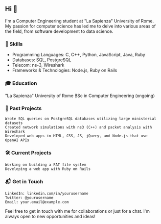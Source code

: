 ## Hi 👋

I'm a Computer Engineering student at "La Sapienza" University of Rome. My passion for computer science has led me to delve into various areas of the field, from software development to data science.

### 🚀 Skills

 - Programming Languages: C, C++, Python, JavaScript, Java, Ruby
 - Databases: SQL, PostgreSQL
 - Telecom: ns-3, Wireshark
 - Frameworks & Technologies: Node.js, Ruby on Rails

### 🎓 Education

"La Sapienza" University of Rome
BSc in Computer Engineering (ongoing)

### 💼 Past Projects

    Wrote SQL queries on PostgreSQL databases utilizing large ministerial datasets
    Created network simulations with ns3 (C++) and packet analysis with Wireshark
    Developed web apps in HTML, CSS, JS, jQuery, and Node.js that use OpenAI APIs

### 🛠 Current Projects

    Working on building a FAT file system
    Developing a web app with Ruby on Rails

### 📬 Get in Touch

    LinkedIn: linkedin.com/in/yourusername
    Twitter: @yourusername
    Email: your.email@example.com

Feel free to get in touch with me for collaborations or just for a chat. I'm always open to new opportunities and ideas!
